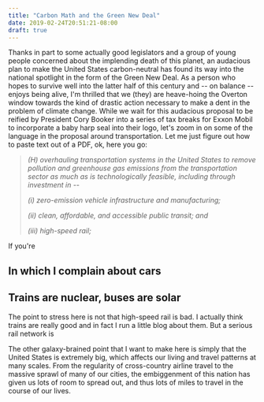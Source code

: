 ```yaml
---
title: "Carbon Math and the Green New Deal"
date: 2019-02-24T20:51:21-08:00
draft: true
---
```


Thanks in part to some actually good legislators and a group of young people concerned about the implending death of this planet, an audacious plan to make the United States carbon-neutral has found its way into the national spotlight in the form of the Green New Deal. As a person who hopes to survive well into the latter half of this century and -- on balance -- enjoys being alive, I'm thrilled that we (they) are heave-hoing the Overton window towards the kind of drastic action necessary to make a dent in the problem of climate change. While we wait for this audacious proposal to be reified by President Cory Booker into a series of tax breaks for Exxon Mobil to incorporate a baby harp seal into their logo, let's zoom in on some of the language in the proposal around transportation. Let me just figure out how to paste text out of a PDF, ok, here you go:

> _(H) overhauling transportation systems in the United States to remove pollution and greenhouse gas emissions from the transportation sector as much as is technologically feasible, including through investment in --_
> 
>   _(i) zero-emission vehicle infrastructure and manufacturing;_
>   
>   _(ii) clean, affordable, and accessible public transit; and_
>   
>   _(iii) high-speed rail;_

If you're

## In which I complain about cars



## Trains are nuclear, buses are solar

The point to stress here is not that high-speed rail is bad. I actually think trains are really good and in fact I run a little blog about them. But a serious rail network is

The other galaxy-brained point that I want to make here is simply that the United States is extremely big, which affects our living and travel patterns at many scales. From the regularity of cross-country airline travel to the massive sprawl of many of our cities, the embiggenment of this nation has given us lots of room to spread out, and thus lots of miles to travel in the course of our lives.
